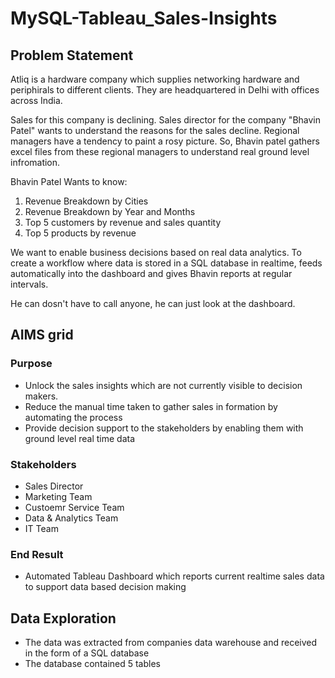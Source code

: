 # MySQL-Tableau_Sales-Insights

## Problem Statement
Atliq is a hardware company which supplies networking hardware and periphirals to different clients. They are headquartered in Delhi with offices across India.

Sales for this company is declining. Sales director for the company "Bhavin Patel" wants to understand the reasons for the sales decline. Regional managers have a tendency to paint a rosy picture. So, Bhavin patel gathers excel files from these regional managers to understand real ground level infromation. 

Bhavin Patel Wants to know:
1. Revenue Breakdown by Cities
2. Revenue Breakdown by Year and Months
3. Top 5 customers by revenue and sales quantity
4. Top 5 products by revenue

We want to enable business decisions based on real data analytics. To create a workflow where data is stored in a SQL database in realtime, feeds automatically into the dashboard and gives Bhavin reports at regular intervals. 

He can dosn't have to call anyone, he can just look at the dashboard. 

## AIMS grid

### Purpose
- Unlock the sales insights which are not currently visible to decision makers. 
- Reduce the manual time taken to gather sales in formation by automating the process
- Provide decision support to the stakeholders by enabling them with ground level real time data

### Stakeholders
- Sales Director
- Marketing Team
- Custoemr Service Team
- Data & Analytics Team
- IT Team

### End Result
- Automated Tableau Dashboard which reports current realtime sales data to support data based decision making

## Data Exploration

- The data was extracted from companies data warehouse and received in the form of a SQL database
- The database contained 5 tables 
  
